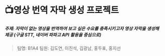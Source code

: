 # 📺영상 번역 자막 생성 프로젝트

##### 주제: 자막이 없는 영상을 번역하여 보고 싶은 수요를 충족시키고자 영상 자막을 생성해 제공 (구글 STT, 네이버 파파고 API 활용을 중심으로)

> 팀명: B1A4 팀원: 김도연, 이진석, 김광남, 홍두표, 홍지선
